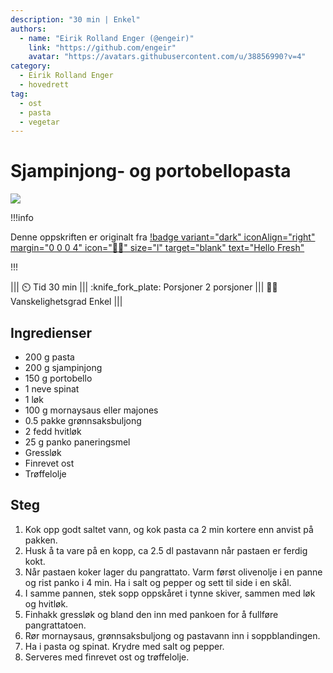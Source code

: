 ```yaml
---
description: "30 min | Enkel"
authors:
  - name: "Eirik Rolland Enger (@engeir)"
    link: "https://github.com/engeir"
    avatar: "https://avatars.githubusercontent.com/u/38856990?v=4"
category:
  - Eirik Rolland Enger
  - hovedrett
tag:
  - ost
  - pasta
  - vegetar
---
```


# Sjampinjong- og portobellopasta

![](/static/sjampinjong-og-portobellopasta/sjampinjong-og-portobellopasta.webp)

!!!info

Denne oppskriften er originalt fra
[!badge variant="dark" iconAlign="right" margin="0 0 0 4" icon=":cook:" size="l" target="blank" text="Hello Fresh"](https://www.hellofresh.no/recipes/sjampinjong-og-portobellopasta-65fad1af8b3de89f4a7895c8)

!!!

<!-- dprint-ignore-start -->
||| :timer_clock: Tid
30 min
||| :knife_fork_plate: Porsjoner
2 porsjoner
||| :cook: Vanskelighetsgrad
Enkel
|||
<!-- dprint-ignore-end -->

## Ingredienser

- 200 g pasta
- 200 g sjampinjong
- 150 g portobello
- 1 neve spinat
- 1 løk
- 100 g mornaysaus eller majones
- 0.5 pakke grønnsaksbuljong
- 2 fedd hvitløk
- 25 g panko paneringsmel
- Gressløk
- Finrevet ost
- Trøffelolje

## Steg

1. Kok opp godt saltet vann, og kok pasta ca 2 min kortere enn anvist på pakken.
2. Husk å ta vare på en kopp, ca 2.5 dl pastavann når pastaen er ferdig kokt.
3. Når pastaen koker lager du pangrattato. Varm først olivenolje i en panne og rist panko i 4 min. Ha i salt og pepper og sett til side i en skål.
4. I samme pannen, stek sopp oppskåret i tynne skiver, sammen med løk og hvitløk.
5. Finhakk gressløk og bland den inn med pankoen for å fullføre pangrattatoen.
6. Rør mornaysaus, grønnsaksbuljong og pastavann inn i soppblandingen.
7. Ha i pasta og spinat. Krydre med salt og pepper.
8. Serveres med finrevet ost og trøffelolje.

<script type="application/ld+json">
{
  "@context": "https://schema.org/",
  "@type": "Recipe",
  "name": "Sjampinjong- og portobellopasta",
  "image": "/static/sjampinjong-og-portobellopasta/sjampinjong-og-portobellopasta.webp",
  "author": {
    "@type": "Organization",
    "name": "Hello Fresh",
    "url": "https://www.hellofresh.no/recipes/sjampinjong-og-portobellopasta-65fad1af8b3de89f4a7895c8"
  },
  "datePublished": "2024-06-13",
  "description": "30 min | Enkel",
  "prepTime": "10 min",
  "cookTime": "20 min",
  "totalTime": "30 min",
  "recipeYield": "2 porsjoner",
  "recipeCategory": "hovedrett",
  "recipeCuisine": "_No response_",
  "keywords": "ost, pasta, vegetar",
  "recipeIngredient": [
    "200 g pasta",
    "200 g sjampinjong",
    "150 g portobello",
    "1 neve spinat",
    "1 løk",
    "100 g mornaysaus eller majones",
    "0.5 pakke grønnsaksbuljong",
    "2 fedd hvitløk",
    "25 g panko paneringsmel",
    "Gressløk",
    "Finrevet ost",
    "Trøffelolje"
  ],
  "recipeInstructions": [
    {
      "@type": "HowToStep",
      "text": "Kok opp godt saltet vann, og kok pasta ca 2 min kortere enn anvist på pakken."
    },
    {
      "@type": "HowToStep",
      "text": "Husk å ta vare på en kopp, ca 2.5 dl pastavann når pastaen er ferdig kokt."
    },
    {
      "@type": "HowToStep",
      "text": "Når pastaen koker lager du pangrattato. Varm først olivenolje i en panne og rist panko i 4 min. Ha i salt og pepper og sett til side i en skål."
    },
    {
      "@type": "HowToStep",
      "text": "I samme pannen, stek sopp oppskåret i tynne skiver, sammen med løk og hvitløk."
    },
    {
      "@type": "HowToStep",
      "text": "Finhakk gressløk og bland den inn med pankoen for å fullføre pangrattatoen."
    },
    {
      "@type": "HowToStep",
      "text": "Rør mornaysaus, grønnsaksbuljong og pastavann inn i soppblandingen."
    },
    {
      "@type": "HowToStep",
      "text": "Ha i pasta og spinat. Krydre med salt og pepper."
    },
    {
      "@type": "HowToStep",
      "text": "Serveres med finrevet ost og trøffelolje."
    }
  ]
}
</script>
